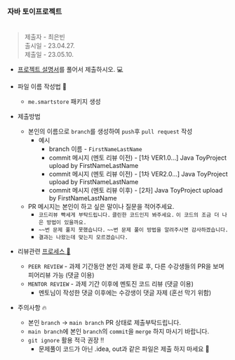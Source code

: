 <br/>

### 자바 토이프로젝트 <br/><br/>
> 제출자 - 최은빈    
> 출시일 - 23.04.27.  
> 제출일 - 23.05.10. 
    
- [프로젝트 설명서](https://echoiing-fastcampus.notion.site/Smart-Store-47ea8a0b4b084301bd1eefbabe3426af)를 풀어서 제출하시오. 💻

- 파일 이름 작성법 📂
  - ````me.smartstore```` 패키지 생성
- 제출방법 
  - 본인의 이름으로 ````branch````를 생성하여 ````push````후 ````pull request```` 작성
    - 예시 
      - branch 이름 - ````FirstNameLastName````
      - commit 메시지 (멘토 리뷰 이전) - [1차 VER1.0...] Java ToyProject upload by FirstNameLastName
      - commit 메시지 (멘토 리뷰 이전) - [1차 VER2.0...] Java ToyProject upload by FirstNameLastName
      - commit 메시지 (멘토 리뷰 이후) - [2차] Java ToyProject upload by FirstNameLastName
  - PR 메시지는 본인이 하고 싶은 말이나 질문을 적어주세요.
    - ````코드리뷰 빡세게 부탁드립니다.```` ````클린한 코드인지 봐주세요.```` ````이 코드의 조금 더 나은 방법이 있을까요.````
    - ````~~번 문제 풀지 못했습니다.```` ````~~번 문제 풀이 방법을 알려주시면 감사하겠습니다.````
    - ````결과는 나왔는데 맞는지 모르겠습니다.```` 
- 리뷰관련 [프로세스 🔖](https://quickest-asterisk-75d.notion.site/a8d233d87f0945cbaa8f71300515587d?p=b658d277f52843dd9e1e8322233c9006&pm=s)
  - ```PEER REVIEW``` - 과제 기간동안 본인 과제 완료 후, 다른 수강생들의 PR을 보며 피어리뷰 가능 (댓글 이용) 
  - ```MENTOR REVIEW``` - 과제 기간 이후에 멘토진 코드 리뷰 (댓글 이용)
    - 멘토님이 작성한 댓글 이후에는 수강생이 댓글 자제 (혼선 막기 위함)
- 주의사항 🔥
  - 본인 ```branch``` -> ```main branch``` PR 상태로 제출부탁드립니다.
  - ```main branch```에 본인 ```branch```의 ```commit```을 ```merge``` 하지 마시기 바랍니다.
  - ```git ignore``` 활용 적극 권장 ‼ 
    - 문제풀이 코드가 아닌 .idea, out과 같은 파일은 제출 하지 마세요 🥲

<br/> 
